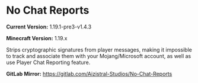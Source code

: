 # No Chat Reports

**Current Version:** 1.19.1-pre3-v1.4.3

**Minecraft Version:** 1.19.x

Strips cryptographic signatures from player messages, making it impossible to track and associate them with your Mojang/Microsoft account, as well as use Player Chat Reporting feature.

**GitLab Mirror:** https://gitlab.com/Aizistral-Studios/No-Chat-Reports